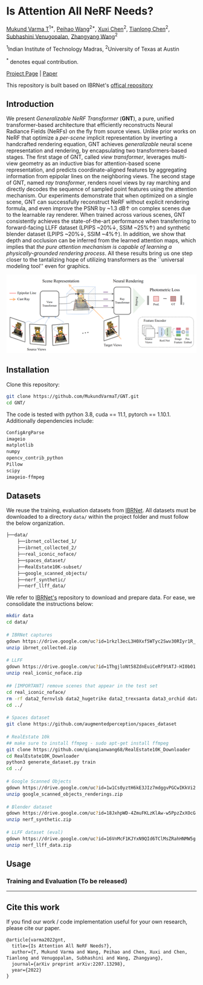 # Is Attention All NeRF Needs?
[Mukund Varma T]()<sup>1*</sup>,
[Peihao Wang](https://peihaowang.github.io/)<sup>2*</sup>,
[Xuxi Chen](https://xxchen.site/)<sup>2</sup>,
[Tianlong Chen](https://tianlong-chen.github.io/)<sup>2</sup>,
[Subhashini Venugopalan](https://vsubhashini.github.io/),
[Zhangyang Wang](https://vita-group.github.io/)<sup>2</sup>

<sup>1</sup>Indian Institute of Technology Madras, <sup>2</sup>University of Texas at Austin

<sup>*</sup> denotes equal contribution.

[Project Page](https://vita-group.github.io/GNT) | [Paper](https://arxiv.org/abs/2207.13298)

This repository is built based on IBRNet's [offical repository](https://github.com/googleinterns/IBRNet)

## Introduction

We present <i>Generalizable NeRF Transformer</i> (<b>GNT</b>), a pure, unified transformer-based architecture that efficiently reconstructs Neural Radiance Fields (NeRFs) on the fly from source views.
Unlike prior works on NeRF that optimize a <i>per-scene</i> implicit representation by inverting a handcrafted rendering equation, GNT achieves <i>generalizable</i> neural scene representation and rendering, by encapsulating two transformers-based stages.
The first stage of GNT, called <i>view transformer</i>, leverages multi-view geometry as an inductive bias for attention-based scene representation, and predicts coordinate-aligned features by aggregating information from epipolar lines on the neighboring views.
The second stage of GNT, named <i>ray transformer</i>, renders novel views by ray marching and directly decodes the sequence of sampled point features using the attention mechanism.
Our experiments demonstrate that when optimized on a single scene, GNT can successfully reconstruct NeRF without explicit rendering formula, and even improve the PSNR by ~1.3 dB&uarr; on complex scenes due to the learnable ray renderer.
When trained across various scenes, GNT consistently achieves the state-of-the-art performance when transferring to forward-facing LLFF dataset (LPIPS ~20%&darr;, SSIM ~25%&uarr;) and synthetic blender dataset (LPIPS ~20%&darr;, SSIM ~4%&uarr;).
In addition, we show that depth and occlusion can be inferred from the learned attention maps, which implies that <i>the pure attention mechanism is capable of learning a physically-grounded rendering process</i>.
All these results bring us one step closer to the tantalizing hope of utilizing transformers as the ``universal modeling tool'' even for graphics.

![teaser](docs/assets/overview.png)

## Installation

Clone this repository:

```bash
git clone https://github.com/MukundVarmaT/GNT.git
cd GNT/
```

The code is tested with python 3.8, cuda == 11.1, pytorch == 1.10.1. Additionally dependencies include: 

```bash
ConfigArgParse
imageio
matplotlib
numpy
opencv_contrib_python
Pillow
scipy
imageio-ffmpeg
```

## Datasets

We reuse the training, evaluation datasets from [IBRNet](https://github.com/googleinterns/IBRNet). All datasets must be downloaded to a directory `data/` within the project folder and must follow the below organization. 
```bash
├──data/
    ├──ibrnet_collected_1/
    ├──ibrnet_collected_2/
    ├──real_iconic_noface/
    ├──spaces_dataset/
    ├──RealEstate10K-subset/
    ├──google_scanned_objects/
    ├──nerf_synthetic/
    ├──nerf_llff_data/
```
We refer to [IBRNet's](https://github.com/googleinterns/IBRNet) repository to download and prepare data. For ease, we consolidate the instructions below:
```bash
mkdir data
cd data/

# IBRNet captures
gdown https://drive.google.com/uc?id=1rkzl3ecL3H0Xxf5WTyc2Swv30RIyr1R_
unzip ibrnet_collected.zip

# LLFF
gdown https://drive.google.com/uc?id=1ThgjloNt58ZdnEuiCeRf9tATJ-HI0b01
unzip real_iconic_noface.zip

## [IMPORTANT] remove scenes that appear in the test set
cd real_iconic_noface/
rm -rf data2_fernvlsb data2_hugetrike data2_trexsanta data3_orchid data5_leafscene data5_lotr data5_redflower
cd ../

# Spaces dataset
git clone https://github.com/augmentedperception/spaces_dataset

# RealEstate 10k
## make sure to install ffmpeg - sudo apt-get install ffmpeg
git clone https://github.com/qianqianwang68/RealEstate10K_Downloader
cd RealEstate10K_Downloader
python3 generate_dataset.py train
cd ../

# Google Scanned Objects
gdown https://drive.google.com/uc?id=1w1Cs0yztH6kE3JIz7mdggvPGCwIKkVi2
unzip google_scanned_objects_renderings.zip

# Blender dataset
gdown https://drive.google.com/uc?id=18JxhpWD-4ZmuFKLzKlAw-w5PpzZxXOcG
unzip nerf_synthetic.zip

# LLFF dataset (eval)
gdown https://drive.google.com/uc?id=16VnMcF1KJYxN9QId6TClMsZRahHNMW5g
unzip nerf_llff_data.zip
```

## Usage

### Training and Evaluation (To be released)

-----


## Cite this work

If you find our work / code implementation useful for your own research, please cite our paper.

```
@article{varma2022gnt,
  title={Is Attention All NeRF Needs?},
  author={T, Mukund Varma and Wang, Peihao and Chen, Xuxi and Chen, Tianlong and Venugopalan, Subhashini and Wang, Zhangyang},
  journal={arXiv preprint arXiv:2207.13298},
  year={2022}
}
```
